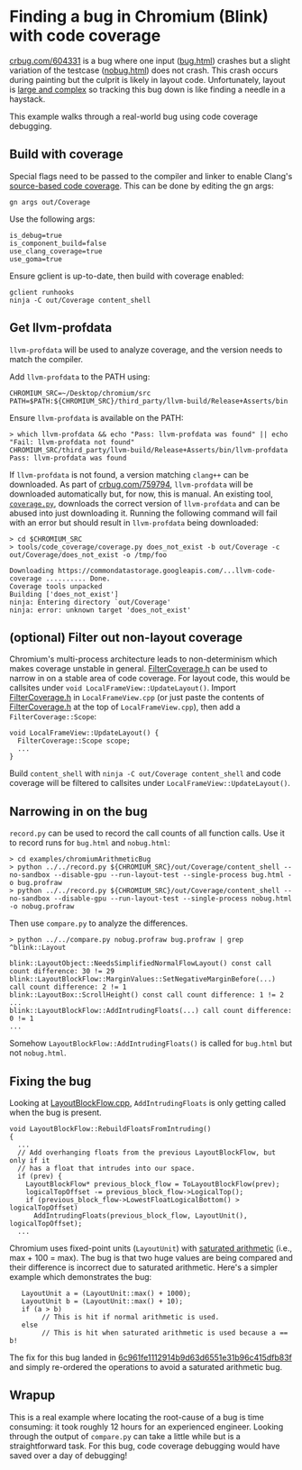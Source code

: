 Finding a bug in Chromium (Blink) with code coverage
=========

[crbug.com/604331](https://crbug.com/604331) is a bug where one input ([bug.html](bug.html)) crashes but a slight variation of the testcase ([nobug.html](nobug.html)) does not crash. This crash occurs during painting but the culprit is likely in layout code. Unfortunately, layout is [large and complex](https://cs.chromium.org/chromium/src/third_party/WebKit/Source/core/layout/) so tracking this bug down is like finding a needle in a haystack.

This example walks through a real-world bug using code coverage debugging.

## Build with coverage
Special flags need to be passed to the compiler and linker to enable Clang's [source-based code coverage](https://clang.llvm.org/docs/SourceBasedCodeCoverage.html). This can be done by editing the gn args:

```
gn args out/Coverage
```

Use the following args:
```
is_debug=true
is_component_build=false
use_clang_coverage=true
use_goma=true
```

Ensure gclient is up-to-date, then build with coverage enabled:
```
gclient runhooks
ninja -C out/Coverage content_shell
```

## Get llvm-profdata
`llvm-profdata` will be used to analyze coverage, and the version needs to match the compiler.

Add `llvm-profdata` to the PATH using:
```
CHROMIUM_SRC=~/Desktop/chromium/src
PATH=$PATH:${CHROMIUM_SRC}/third_party/llvm-build/Release+Asserts/bin
```

Ensure `llvm-profdata` is available on the PATH:
```
> which llvm-profdata && echo "Pass: llvm-profdata was found" || echo "Fail: llvm-profdata not found"
CHROMIUM_SRC/third_party/llvm-build/Release+Asserts/bin/llvm-profdata
Pass: llvm-profdata was found
```

If `llvm-profdata` is not found, a version matching `clang++` can be downloaded. As part of [crbug.com/759794](https://crbug.com/759794), `llvm-profdata` will be downloaded automatically but, for now, this is manual.
An existing tool, [`coverage.py`](https://cs.chromium.org/chromium/src/tools/code_coverage/coverage.py), downloads the correct version of `llvm-profdata` and can be abused into just downloading it. Running the following command will fail with an error but should result in `llvm-profdata` being downloaded:
```
> cd $CHROMIUM_SRC
> tools/code_coverage/coverage.py does_not_exist -b out/Coverage -c out/Coverage/does_not_exist -o /tmp/foo

Downloading https://commondatastorage.googleapis.com/...llvm-code-coverage .......... Done.
Coverage tools unpacked
Building ['does_not_exist']
ninja: Entering directory `out/Coverage'
ninja: error: unknown target 'does_not_exist'
```

## (optional) Filter out non-layout coverage

Chromium's multi-process architecture leads to non-determinism which makes coverage unstable in general. [FilterCoverage.h](../../FilterCoverage.h) can be used to narrow in on a stable area of code coverage. For layout code, this would be callsites under `void LocalFrameView::UpdateLayout()`. Import [FilterCoverage.h](../../FilterCoverage.h) in `LocalFrameView.cpp` (or just paste the contents of [FilterCoverage.h](../../FilterCoverage.h) at the top of `LocalFrameView.cpp`), then add a `FilterCoverage::Scope`:
```
void LocalFrameView::UpdateLayout() {
  FilterCoverage::Scope scope;
  ...
}
```
Build `content_shell` with `ninja -C out/Coverage content_shell` and code coverage will be filtered to callsites under `LocalFrameView::UpdateLayout()`.

## Narrowing in on the bug
`record.py` can be used to record the call counts of all function calls. Use it to record runs for `bug.html` and `nobug.html`:
```
> cd examples/chromiumArithmeticBug
> python ../../record.py ${CHROMIUM_SRC}/out/Coverage/content_shell --no-sandbox --disable-gpu --run-layout-test --single-process bug.html -o bug.profraw
> python ../../record.py ${CHROMIUM_SRC}/out/Coverage/content_shell --no-sandbox --disable-gpu --run-layout-test --single-process nobug.html -o nobug.profraw
```

Then use `compare.py` to analyze the differences.
```
> python ../../compare.py nobug.profraw bug.profraw | grep ^blink::Layout

blink::LayoutObject::NeedsSimplifiedNormalFlowLayout() const call count difference: 30 != 29
blink::LayoutBlockFlow::MarginValues::SetNegativeMarginBefore(...) call count difference: 2 != 1
blink::LayoutBox::ScrollHeight() const call count difference: 1 != 2
...
blink::LayoutBlockFlow::AddIntrudingFloats(...) call count difference: 0 != 1
...
```

Somehow `LayoutBlockFlow::AddIntrudingFloats()` is called for `bug.html` but not `nobug.html`.

## Fixing the bug
Looking at [LayoutBlockFlow.cpp](https://cs.chromium.org/chromium/src/third_party/WebKit/Source/core/layout/LayoutBlockFlow.cpp), `AddIntrudingFloats` is only getting called when the bug is present.

```
void LayoutBlockFlow::RebuildFloatsFromIntruding()
{
  ...
  // Add overhanging floats from the previous LayoutBlockFlow, but only if it
  // has a float that intrudes into our space.
  if (prev) {
    LayoutBlockFlow* previous_block_flow = ToLayoutBlockFlow(prev);
    logicalTopOffset -= previous_block_flow->LogicalTop();
    if (previous_block_flow->LowestFloatLogicalBottom() > logicalTopOffset)
      AddIntrudingFloats(previous_block_flow, LayoutUnit(), logicalTopOffset);
  ...
```

Chromium uses fixed-point units (`LayoutUnit`) with [saturated arithmetic](https://en.wikipedia.org/wiki/Saturation_arithmetic) (i.e., max + 100 = max). The bug is that two huge values are being compared and their difference is incorrect due to saturated arithmetic. Here's a simpler example which demonstrates the bug:
```
   LayoutUnit a = (LayoutUnit::max() + 1000);
   LayoutUnit b = (LayoutUnit::max() + 10);
   if (a > b)
        // This is hit if normal arithmetic is used.
   else
        // This is hit when saturated arithmetic is used because a == b!
```

The fix for this bug landed in [6c961fe1112914b9d63d6551e31b96c415dfb83f](https://crrev.com/6c961fe1112914b9d63d6551e31b96c415dfb83f) and simply re-ordered the operations to avoid a saturated arithmetic bug.

## Wrapup
This is a real example where locating the root-cause of a bug is time consuming: it took roughly 12 hours for an experienced engineer. Looking through the output of `compare.py` can take a little while but is a straightforward task. For this bug, code coverage debugging would have saved over a day of debugging!
